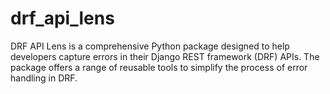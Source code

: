 # drf_api_lens
DRF API Lens is a comprehensive Python package designed to help developers capture errors in their Django REST framework (DRF) APIs. The package offers a range of reusable tools to simplify the process of error handling in DRF.
